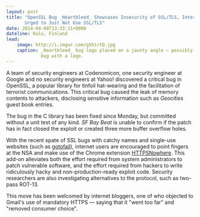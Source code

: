 ```yaml
---
layout: post
title: "OpenSSL Bug _Heartbleed_ Showcases Insecurity of SSL/TLS, Internet Users
       Urged to Just Not Use SSL/TLS"
date: 2014-04-08T13:33:11+0000
dateline: Oulu, Finland
lead:
    image: http://i.imgur.com/g5hirtD.jpg
    caption: _Heartbleed_ bug logo placed on a jaunty angle — possibly the only
             bug with a logo.
---
```


A team of security engineers at Codenomicon, one security engineer at Google and
no security engineers at Yahoo! discovered a critical bug in OpenSSL, a popular
library for tinfoil hat-wearing and the facilitation of terrorist
communications. This critical bug caused the leak of memory contents to
attackers, disclosing sensitive information such as _Geocities_ guest book
entries.

The bug in the C library has been fixed since Monday, but committed without a
unit test of any kind. _SF Bay Beat_ is unable to confirm if the patch has in
fact closed the exploit or created three more buffer overflow holes.

With the recent spate of SSL bugs with catchy names and single-use websites
(such as [gotofail](https://gotofail.com/)), internet users are encouraged to
point fingers at the NSA and make use of the Chrome extension
[HTTPSNowhere](http://avengingsyndrome.github.io/HTTPSNoWhere/). This add-on
alleviates both the effort required from system administrators to patch
vulnerable software, and the effort required from hackers to write ridiculously
hacky and non-production-ready exploit code. Security researchers are also
investigating alternatives to the protocol, such as two-pass ROT-13.

This move has been welcomed by internet bloggers, one of who objected to Gmail's
use of mandatory HTTPS — saying that it "went too far" and "removed consumer
choice".
